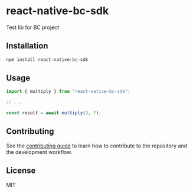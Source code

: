 # react-native-bc-sdk

Test lib for BC project

## Installation

```sh
npm install react-native-bc-sdk
```

## Usage

```js
import { multiply } from "react-native-bc-sdk";

// ...

const result = await multiply(3, 7);
```

## Contributing

See the [contributing guide](CONTRIBUTING.md) to learn how to contribute to the repository and the development workflow.

## License

MIT
